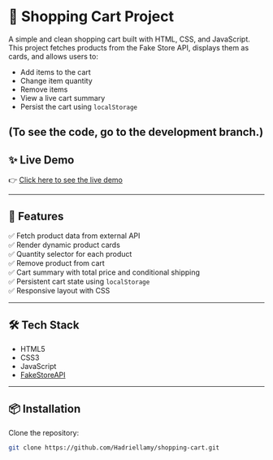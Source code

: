 # 🛒 Shopping Cart Project

A simple and clean shopping cart built with HTML, CSS, and JavaScript.  
This project fetches products from the Fake Store API, displays them as cards, and allows users to:

- Add items to the cart  
- Change item quantity  
- Remove items  
- View a live cart summary  
- Persist the cart using `localStorage`


(To see the code, go to the development branch.)
---

## ✨ Live Demo

👉 [Click here to see the live demo](https://hadriellamy.github.io/Shopping-cart/)

---

## 🔧 Features

✅ Fetch product data from external API  
✅ Render dynamic product cards  
✅ Quantity selector for each product  
✅ Remove product from cart  
✅ Cart summary with total price and conditional shipping  
✅ Persistent cart state using `localStorage`  
✅ Responsive layout with CSS  

---

## 🛠️ Tech Stack

- HTML5  
- CSS3  
- JavaScript  
- [FakeStoreAPI](https://fakestoreapi.com/)

---

## 📦 Installation

Clone the repository:

```bash
git clone https://github.com/Hadriellamy/shopping-cart.git
